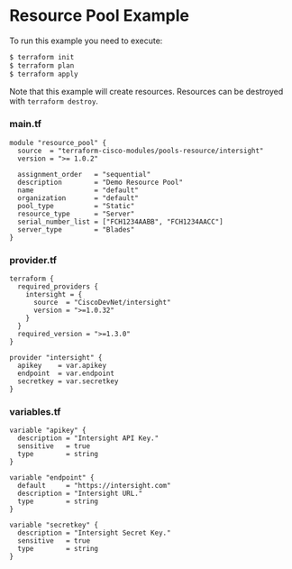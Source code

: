 <!-- BEGIN_TF_DOCS -->
# Resource Pool Example

To run this example you need to execute:

```bash
$ terraform init
$ terraform plan
$ terraform apply
```

Note that this example will create resources. Resources can be destroyed with `terraform destroy`.

### main.tf
```hcl
module "resource_pool" {
  source  = "terraform-cisco-modules/pools-resource/intersight"
  version = ">= 1.0.2"

  assignment_order   = "sequential"
  description        = "Demo Resource Pool"
  name               = "default"
  organization       = "default"
  pool_type          = "Static"
  resource_type      = "Server"
  serial_number_list = ["FCH1234AABB", "FCH1234AACC"]
  server_type        = "Blades"
}

```

### provider.tf
```hcl
terraform {
  required_providers {
    intersight = {
      source  = "CiscoDevNet/intersight"
      version = ">=1.0.32"
    }
  }
  required_version = ">=1.3.0"
}

provider "intersight" {
  apikey    = var.apikey
  endpoint  = var.endpoint
  secretkey = var.secretkey
}
```

### variables.tf
```hcl
variable "apikey" {
  description = "Intersight API Key."
  sensitive   = true
  type        = string
}

variable "endpoint" {
  default     = "https://intersight.com"
  description = "Intersight URL."
  type        = string
}

variable "secretkey" {
  description = "Intersight Secret Key."
  sensitive   = true
  type        = string
}
```
<!-- END_TF_DOCS -->